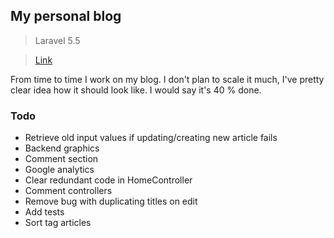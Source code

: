 ## My personal blog

> Laravel 5.5

> [Link](http://code.hys.cz)

From time to time I work on my blog. I don't plan to scale it much, I've
pretty clear idea how it should look like. I would say it's 40 % done.

### Todo
- Retrieve old input values if updating/creating new article fails
- Backend graphics
- Comment section
- Google analytics
- Clear redundant code in HomeController
- Comment controllers
- Remove bug with duplicating titles on edit
- Add tests
- Sort tag articles
